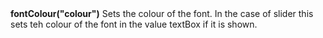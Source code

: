 <a name="fontColour"><h3 style="padding-top: 40px; margin-top: 40px;"></h3></a>
**fontColour("colour")** Sets the colour of the font. In the case of slider this sets teh colour of the font in the value textBox if it is shown. 

<!--UPDATE WIDGET_IN_CSOUND
    SIdent sprintf "fontColour(%d, %d, %d) ", rnd(255), rnd(255), rnd(255)
    SIdentifier strcat SIdentifier, SIdent  
-->